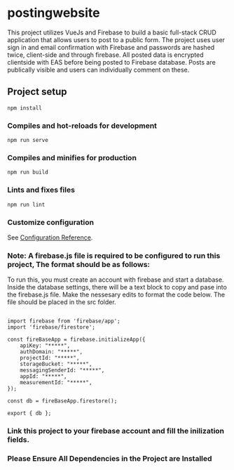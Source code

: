 # postingwebsite

This project utilizes VueJs and Firebase to build a basic full-stack CRUD application that allows users to post to a public form. The project uses user sign in and email confirmation with Firebase and passwords are hashed twice, client-side and through firebase. All posted data is encrypted clientside with EAS before being posted to Firebase database. Posts are publically visible and users can individually comment on these.



## Project setup
```
npm install
```

### Compiles and hot-reloads for development
```
npm run serve
```

### Compiles and minifies for production
```
npm run build
```

### Lints and fixes files
```
npm run lint
```

### Customize configuration
See [Configuration Reference](https://cli.vuejs.org/config/).


### Note: A firebase.js file is required to be configured to run this project, The format should be as follows:
To run this, you must create an account with firebase and start a database. Inside the database settings, there will be a text block to copy and pase into the firebase.js file. Make the nessesary edits to format the code below. The file should be placed in the src folder.

```

import firebase from 'firebase/app';
import 'firebase/firestore';

const fireBaseApp = firebase.initializeApp({
    apiKey: "*****",
    authDomain: "*****",
    projectId: "*****",
    storageBucket: "*****",
    messagingSenderId: "*****",
    appId: "*****",
    measurementId: "*****",
});

const db = fireBaseApp.firestore();

export { db };

```


### Link this project to your firebase account and fill the inilization fields.

### Please Ensure All Dependencies in the Project are Installed
